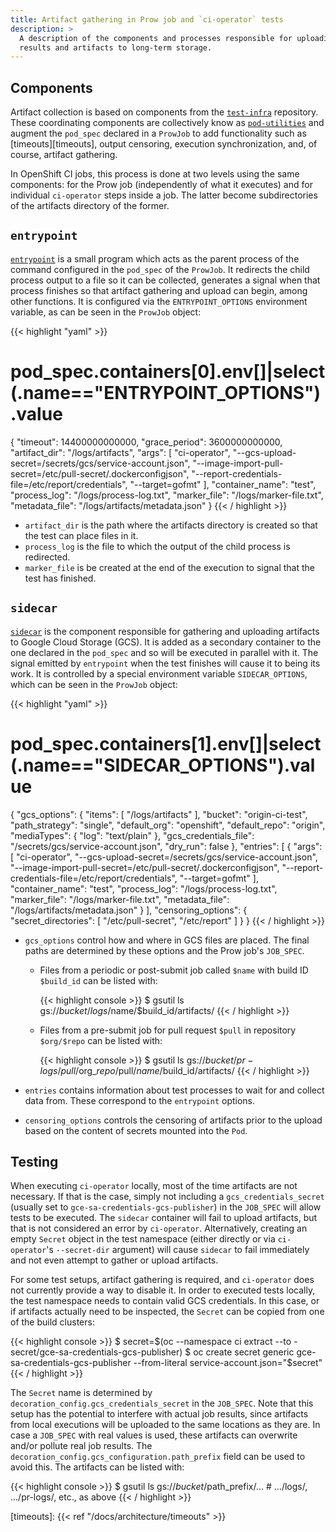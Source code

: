 ```yaml
---
title: Artifact gathering in Prow job and `ci-operator` tests
description: >
  A description of the components and processes responsible for uploading test
  results and artifacts to long-term storage.
---
```


## Components

Artifact collection is based on components from the [`test-infra`][test_infra]
repository.  These coordinating components are collectively know as
[`pod-utilities`][pod_utils] and  augment the `pod_spec` declared in a `ProwJob`
to add functionality such as [timeouts][timeouts], output censoring, execution
synchronization, and, of course, artifact gathering.

In OpenShift CI jobs, this process is done at two levels using the same
components: for the Prow job (independently of what it executes) and for
individual `ci-operator` steps inside a job.  The latter become subdirectories
of the artifacts directory of the former.

## `entrypoint`

[`entrypoint`][entrypoint] is a small program which acts as the parent process
of the command configured in the `pod_spec` of the `ProwJob`.  It redirects the
child process output to a file so it can be collected, generates a signal when
that process finishes so that artifact gathering and upload can begin, among
other functions.  It is configured via the `ENTRYPOINT_OPTIONS` environment
variable, as can be seen in the `ProwJob` object:

{{< highlight "yaml" >}}
# pod_spec.containers[0].env[]|select(.name=="ENTRYPOINT_OPTIONS").value
{
  "timeout": 14400000000000,
  "grace_period": 3600000000000,
  "artifact_dir": "/logs/artifacts",
  "args": [
    "ci-operator",
    "--gcs-upload-secret=/secrets/gcs/service-account.json",
    "--image-import-pull-secret=/etc/pull-secret/.dockerconfigjson",
    "--report-credentials-file=/etc/report/credentials",
    "--target=gofmt"
  ],
  "container_name": "test",
  "process_log": "/logs/process-log.txt",
  "marker_file": "/logs/marker-file.txt",
  "metadata_file": "/logs/artifacts/metadata.json"
}
{{< / highlight >}}

- `artifact_dir` is the path where the artifacts directory is created so that
  the test can place files in it.
- `process_log` is the file to which the output of the child process is
  redirected.
- `marker_file` is be created at the end of the execution to signal that the
  test has finished.

## `sidecar`

[`sidecar`][sidecar] is the component responsible for gathering and uploading
artifacts to Google Cloud Storage (GCS).  It is added as a secondary container
to the one declared in the `pod_spec` and so will be executed in parallel with
it.  The signal emitted by `entrypoint` when the test finishes will cause it to
being its work.  It is controlled by a special environment variable
`SIDECAR_OPTIONS`, which can be seen in the `ProwJob` object:

{{< highlight "yaml" >}}
# pod_spec.containers[1].env[]|select(.name=="SIDECAR_OPTIONS").value
{
  "gcs_options": {
    "items": [
      "/logs/artifacts"
    ],
    "bucket": "origin-ci-test",
    "path_strategy": "single",
    "default_org": "openshift",
    "default_repo": "origin",
    "mediaTypes": {
      "log": "text/plain"
    },
    "gcs_credentials_file": "/secrets/gcs/service-account.json",
    "dry_run": false
  },
  "entries": [
    {
      "args": [
        "ci-operator",
        "--gcs-upload-secret=/secrets/gcs/service-account.json",
        "--image-import-pull-secret=/etc/pull-secret/.dockerconfigjson",
        "--report-credentials-file=/etc/report/credentials",
        "--target=gofmt"
      ],
      "container_name": "test",
      "process_log": "/logs/process-log.txt",
      "marker_file": "/logs/marker-file.txt",
      "metadata_file": "/logs/artifacts/metadata.json"
    }
  ],
  "censoring_options": {
    "secret_directories": [
      "/etc/pull-secret",
      "/etc/report"
    ]
  }
}
{{< / highlight >}}

- `gcs_options` control how and where in GCS files are placed.  The final paths
  are determined by these options and the Prow job's `JOB_SPEC`.

  - Files from a periodic or post-submit job called `$name` with build ID
    `$build_id` can be listed with:

    {{< highlight console >}}
$ gsutil ls gs://$bucket/logs/$name/$build_id/artifacts/
    {{< / highlight >}}
  - Files from a pre-submit job for pull request `$pull` in repository
    `$org/$repo` can be listed with:

    {{< highlight console >}}
$ gsutil ls gs://$bucket/pr-logs/pull/$org_$repo/$pull/$name/$build_id/artifacts/
    {{< / highlight >}}

- `entries` contains information about test processes to wait for and collect
  data from.  These correspond to the `entrypoint` options.

- `censoring_options` controls the censoring of artifacts prior to the upload
  based on the content of secrets mounted into the `Pod`.

## Testing

When executing `ci-operator` locally, most of the time artifacts are not
necessary.  If that is the case, simply not including a `gcs_credentials_secret`
(usually set to `gce-sa-credentials-gcs-publisher`) in the `JOB_SPEC` will allow
tests to be executed.  The `sidecar` container will fail to upload artifacts,
but that is not considered an error by `ci-operator`.  Alternatively, creating
an empty `Secret` object in the test namespace (either directly or via
`ci-operator`'s `--secret-dir` argument) will cause `sidecar` to fail
immediately and not even attempt to gather or upload artifacts.

For some test setups, artifact gathering is required, and `ci-operator` does not
currently provide a way to disable it.  In order to executed tests locally, the
test namespace needs to contain valid GCS credentials.  In this case, or if
artifacts actually need to be inspected, the `Secret` can be copied from one of
the build clusters:

{{< highlight console >}}
$ secret=$(oc --namespace ci extract --to - secret/gce-sa-credentials-gcs-publisher)
$ oc create secret generic gce-sa-credentials-gcs-publisher --from-literal service-account.json="$secret"
{{< / highlight >}}

The `Secret` name is determined by `decoration_config.gcs_credentials_secret` in
the `JOB_SPEC`.  Note that this setup has the potential to interfere with actual
job results, since artifacts from local executions will be uploaded to the same
locations as they are.  In case a `JOB_SPEC` with real values is used, these
artifacts can overwrite and/or pollute real job results.  The
`decoration_config.gcs_configuration.path_prefix` field can be used to avoid
this.  The artifacts can be listed with:

{{< highlight console >}}
$ gsutil ls gs://$bucket/$path_prefix/… # …/logs/, …/pr-logs/, etc., as above
{{< / highlight >}}

[entrypoint]: https://github.com/kubernetes/test-infra/tree/master/prow/cmd/entrypoint
[pod_utils]: https://github.com/kubernetes/test-infra/tree/master/prow/pod-utils
[sidecar]: https://github.com/kubernetes/test-infra/tree/master/prow/cmd/sidecar
[test_infra]: https://github.com/kubernetes/test-infra.git
[timeouts]: {{< ref "/docs/architecture/timeouts" >}}
